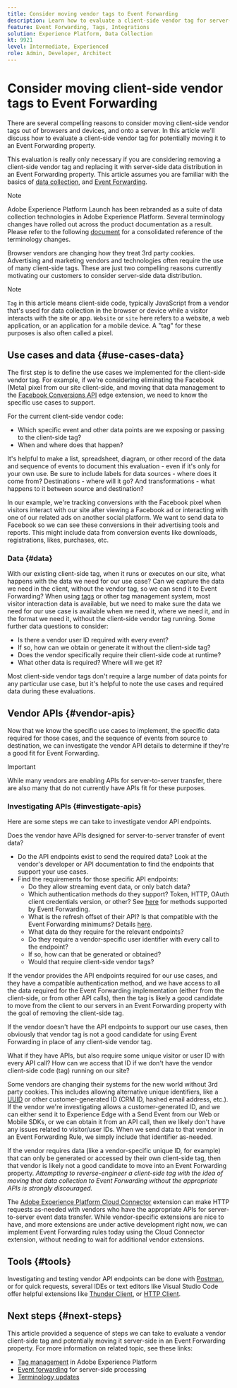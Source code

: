 ```yaml
---
title: Consider moving vendor tags to Event Forwarding
description: Learn how to evaluate a client-side vendor tag for server-side data distribution.
feature: Event Forwarding, Tags, Integrations
solution: Experience Platform, Data Collection
kt: 9921
level: Intermediate, Experienced
role: Admin, Developer, Architect
---
```

# Consider moving client-side vendor tags to Event Forwarding

There are several compelling reasons to consider moving client-side vendor tags out of browsers and devices, and onto a server. In this article we'll discuss how to evaluate a client-side vendor tag for potentially moving it to an Event Forwarding property.

This evaluation is really only necessary if you are considering removing a client-side vendor tag and replacing it with server-side data distribution in an Event Forwarding property. This article assumes you are familiar with the basics of [data collection](https://experienceleague.adobe.com/docs/data-collection.html), and [Event Forwarding](https://experienceleague.adobe.com/docs/experience-platform/tags/event-forwarding/overview.html).

>[!NOTE]
>
>Adobe Experience Platform Launch has been rebranded as a suite of data collection technologies in Adobe Experience Platform. Several terminology changes have rolled out across the product documentation as a result. Please refer to the following [document](https://experienceleague.adobe.com/docs/experience-platform/tags/term-updates.html) for a consolidated reference of the terminology changes.

Browser vendors are changing how they treat 3rd party cookies. Advertising and marketing vendors and technologies often require the use of many client-side tags. These are just two compelling reasons currently motivating our customers to consider server-side data distribution.

>[!NOTE]
>
>`Tag` in this article means client-side code, typically JavaScript from a vendor that's used for data collection in the browser or device while a visitor interacts with the site or app. `Website` or `site` here refers to a website, a web application, or an application for a mobile device. A "tag" for these purposes is also often called a pixel.

## Use cases and data {#use-cases-data}

The first step is to define the use cases we implemented for the client-side vendor tag. For example, if we're considering eliminating the Facebook (Meta) pixel from our site client-side, and moving that data management to the [Facebook Conversions API](https://exchange.adobe.com/apps/ec/105509/facebook-conversions-api-extension) edge extension, we need to know the specific use cases to support.

For the current client-side vendor code:

- Which specific event and other data points are we exposing or passing to the client-side tag?
- When and where does that happen?

It's helpful to make a list, spreadsheet, diagram, or other record of the data and sequence of events to document this evaluation - even if it's only for your own use. Be sure to include labels for data sources - where does it come from? Destinations - where will it go? And transformations - what happens to it between source and destination?

In our example, we're tracking conversions with the Facebook pixel when visitors interact with our site after viewing a Facebook ad or interacting with one of our related ads on another social platform. We want to send data to Facebook so we can see these conversions in their advertising tools and reports. This might include data from conversion events like downloads, registrations, likes, purchases, etc.

### Data {#data}

With our existing client-side tag, when it runs or executes on our site, what happens with the data we need for our use case? Can we capture the data we need in the client, without the vendor tag, so we can send it to Event Forwarding? When using [tags](https://experienceleague.adobe.com/docs/experience-platform/tags/home.html) or other tag management system, most visitor interaction data is available, but we need to make sure the data we need for our use case is available when we need it, where we need it, and in the format we need it, without the client-side vendor tag running. Some further data questions to consider:

- Is there a vendor user ID required with every event?
- If so, how can we obtain or generate it without the client-side tag?
- Does the vendor specifically require their client-side code at runtime?
- What other data is required? Where will we get it?

Most client-side vendor tags don't require a large number of data points for any particular use case, but it's helpful to note the use cases and required data during these evaluations.

## Vendor APIs {#vendor-apis}

Now that we know the specific use cases to implement, the specific data required for those cases, and the sequence of events from source to destination, we can investigate the vendor API details to determine if they're a good fit for Event Forwarding.

>[!IMPORTANT]
>
>While many vendors are enabling APIs for server-to-server transfer, there are also many that do not currently have APIs fit for these purposes.

### Investigating APIs {#investigate-apis}

Here are some steps we can take to investigate vendor API endpoints.

Does the vendor have APIs designed for server-to-server transfer of event data?

- Do the API endpoints exist to send the required data? Look at the vendor's developer or API documentation to find the endpoints that support your use cases.
- Find the requirements for those specific API endpoints:
  - Do they allow streaming event data, or only batch data?
  - Which authentication methods do they support? Token, HTTP, OAuth client credentials version, or other? See [here](https://experienceleague.adobe.com/docs/experience-platform/tags/event-forwarding/secrets.html) for methods supported by Event Forwarding.
  - What is the refresh offset of their API? Is that compatible with the Event Forwarding minimums? Details [here](https://experienceleague.adobe.com/docs/experience-platform/tags/event-forwarding/secrets.html#:~:text=you%20can%20configure%20the%20Refresh%20Offset%20value%20for%20the%20secret).
  - What data do they require for the relevant endpoints?
  - Do they require a vendor-specific user identifier with every call to the endpoint?
  - If so, how can that be generated or obtained?
  - Would that require client-side vendor tags?

If the vendor provides the API endpoints required for our use cases, and they have a compatible authentication method, and we have access to all the data required for the Event Forwarding implementation (either from the client-side, or from other API calls), then the tag is likely a good candidate to move from the client to our servers in an Event Forwarding property with the goal of removing the client-side tag.

If the vendor doesn't have the API endpoints to support our use cases, then obviously that vendor tag is not a good candidate for using Event Forwarding in place of any client-side vendor tag.

What if they have APIs, but also require some unique visitor or user ID with every API call? How can we access that ID if we don't have the vendor client-side code (tag) running on our site?

Some vendors are changing their systems for the new world without 3rd party cookies. This includes allowing alternative unique identifiers, like a [UUID](https://developer.mozilla.org/en-US/docs/Glossary/UUID) or other customer-generated ID (CRM ID, hashed email address, etc.). If the vendor we're investigating allows a customer-generated ID, and we can either send it to Experience Edge with a Send Event from our Web or Mobile SDKs, or we can obtain it from an API call, then we likely don't have any issues related to visitor/user IDs. When we send data to that vendor in an Event Forwarding Rule, we simply include that identifier as-needed.

If the vendor requires data (like a vendor-specific unique ID, for example) that can only be generated or accessed by their own client-side tag, then that vendor is likely not a good candidate to move into an Event Forwarding property. _Attempting to reverse-engineer a client-side tag with the idea of moving that data collection to Event Forwarding without the appropriate APIs is strongly discouraged._

The [Adobe Experience Platform Cloud Connector](https://experienceleague.adobe.com/docs/experience-platform/tags/extensions/adobe/cloud-connector/overview.html) extension can make HTTP requests as-needed with vendors who have the appropriate APIs for server-to-server event data transfer. While vendor-specific extensions are nice to have, and more extensions are under active development right now, we can implement Event Forwarding rules today using the Cloud Connector extension, without needing to wait for additional vendor extensions.

## Tools {#tools}

Investigating and testing vendor API endpoints can be done with [Postman](https://www.postman.com/), or for quick requests, several IDEs or text editors like Visual Studio Code offer helpful extensions like [Thunder Client](https://marketplace.visualstudio.com/items?itemName=rangav.vscode-thunder-client), or [HTTP Client](https://marketplace.visualstudio.com/items?itemName=mkloubert.vscode-http-client).

## Next steps {#next-steps}

This article provided a sequence of steps we can take to evaluate a vendor client-side tag and potentially moving it server-side in an Event Forwarding property. For more information on related topic, see these links:

- [Tag management](https://experienceleague.adobe.com/docs/experience-platform/tags/home.html) in Adobe Experience Platform
- [Event forwarding](https://experienceleague.adobe.com/docs/experience-platform/tags/event-forwarding/overview.html) for server-side processing
- [Terminology updates](https://experienceleague.adobe.com/docs/experience-platform/tags/term-updates.html)